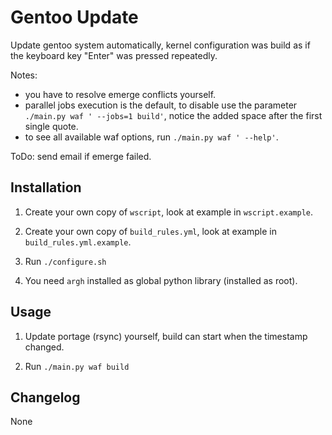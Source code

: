 # Gentoo Update

Update gentoo system automatically, kernel configuration was build as if the
keyboard key "Enter" was pressed repeatedly.

Notes:

* you have to resolve emerge conflicts yourself.
* parallel jobs execution is the default, to disable use the parameter
  `./main.py waf ' --jobs=1 build'`, notice the added space after the first
  single quote.
* to see all available waf options, run `./main.py waf ' --help'`.

ToDo: send email if emerge failed.


## Installation

1. Create your own copy of `wscript`, look at example in
   `wscript.example`.

2. Create your own copy of `build_rules.yml`, look at example in
   `build_rules.yml.example`.

3. Run `./configure.sh`

4. You need `argh` installed as global python library (installed
   as root).


## Usage

1. Update portage (rsync) yourself, build can start when the timestamp changed.

2. Run `./main.py waf build`


## Changelog

None

